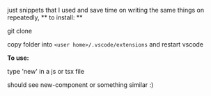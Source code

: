 just snippets that I used and save time on writing the same things on repeatedly, ** to install: **

git clone

copy folder into `<user home>/.vscode/extensions` and restart vscode 



**To use:**

type 'new' in a js or tsx file 

should see new-component or something similar :) 
